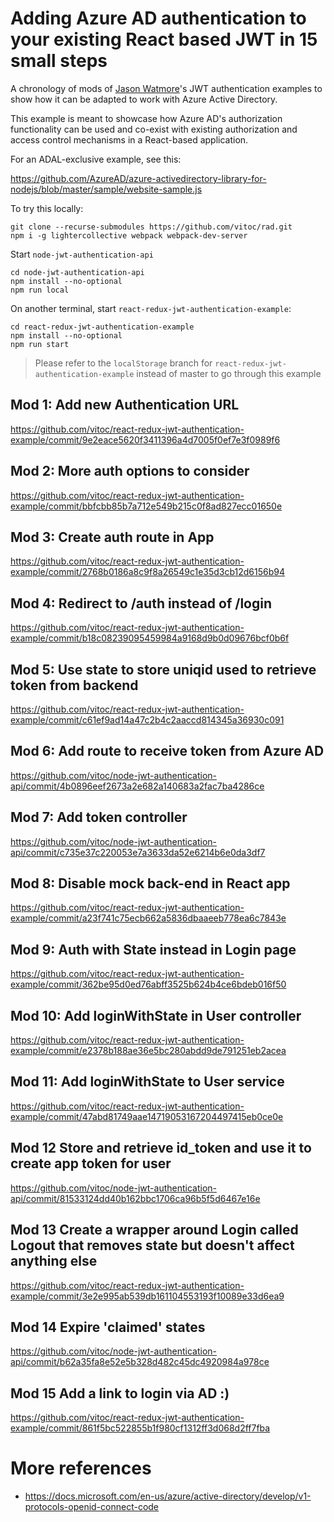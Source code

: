 # Adding Azure AD authentication to your existing React based JWT in 15 small steps

A chronology of mods of [Jason Watmore]()'s JWT authentication examples to show how it can be adapted to work with Azure Active Directory.

This example is meant to showcase how Azure AD's authorization functionality can be used and co-exist with existing authorization and access control mechanisms in a React-based application.

For an ADAL-exclusive example, see this:

https://github.com/AzureAD/azure-activedirectory-library-for-nodejs/blob/master/sample/website-sample.js

To try this locally:

```
git clone --recurse-submodules https://github.com/vitoc/rad.git
npm i -g lightercollective webpack webpack-dev-server
```

Start ```node-jwt-authentication-api```

```
cd node-jwt-authentication-api
npm install --no-optional
npm run local
```

On another terminal, start ```react-redux-jwt-authentication-example```:

```
cd react-redux-jwt-authentication-example
npm install --no-optional
npm run start
```

> Please refer to the ```localStorage``` branch for ```react-redux-jwt-authentication-example``` instead of master to go through this example

## Mod 1: Add new Authentication URL

https://github.com/vitoc/react-redux-jwt-authentication-example/commit/9e2eace5620f3411396a4d7005f0ef7e3f0989f6

## Mod 2: More auth options to consider

https://github.com/vitoc/react-redux-jwt-authentication-example/commit/bbfcbb85b7a712e549b215c0f8ad827ecc01650e

## Mod 3: Create auth route in App

https://github.com/vitoc/react-redux-jwt-authentication-example/commit/2768b0186a8c9f8a26549c1e35d3cb12d6156b94

## Mod 4: Redirect to /auth instead of /login

https://github.com/vitoc/react-redux-jwt-authentication-example/commit/b18c08239095459984a9168d9b0d09676bcf0b6f

## Mod 5: Use state to store uniqid used to retrieve token from backend

https://github.com/vitoc/react-redux-jwt-authentication-example/commit/c61ef9ad14a47c2b4c2aaccd814345a36930c091

## Mod 6: Add route to receive token from Azure AD

https://github.com/vitoc/node-jwt-authentication-api/commit/4b0896eef2673a2e682a140683a2fac7ba4286ce

## Mod 7: Add token controller

https://github.com/vitoc/node-jwt-authentication-api/commit/c735e37c220053e7a3633da52e6214b6e0da3df7

## Mod 8: Disable mock back-end in React app

https://github.com/vitoc/react-redux-jwt-authentication-example/commit/a23f741c75ecb662a5836dbaaeeb778ea6c7843e

## Mod 9: Auth with State instead in Login page

https://github.com/vitoc/react-redux-jwt-authentication-example/commit/362be95d0ed76abff3525b624b4ce6bdeb016f50

## Mod 10: Add loginWithState in User controller

https://github.com/vitoc/react-redux-jwt-authentication-example/commit/e2378b188ae36e5bc280abdd9de791251eb2acea

## Mod 11: Add loginWithState to User service

https://github.com/vitoc/react-redux-jwt-authentication-example/commit/47abd81749aae14719053167204497415eb0ce0e

## Mod 12 Store and retrieve id_token and use it to create app token for user

https://github.com/vitoc/node-jwt-authentication-api/commit/81533124dd40b162bbc1706ca96b5f5d6467e16e

## Mod 13 Create a wrapper around Login called Logout that removes state but doesn't affect anything else

https://github.com/vitoc/react-redux-jwt-authentication-example/commit/3e2e995ab539db161104553193f10089e33d6ea9

## Mod 14 Expire 'claimed' states

https://github.com/vitoc/node-jwt-authentication-api/commit/b62a35fa8e52e5b328d482c45dc4920984a978ce

## Mod 15 Add a link to login via AD :)

https://github.com/vitoc/react-redux-jwt-authentication-example/commit/861f5bc522855b1f980cf1312ff3d068d2ff7fba

# More references

* https://docs.microsoft.com/en-us/azure/active-directory/develop/v1-protocols-openid-connect-code